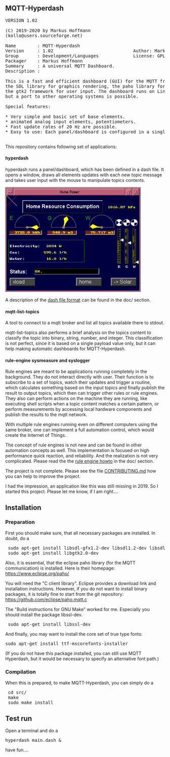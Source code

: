 ## MQTT-Hyperdash
<pre>
VERSION 1.02

(C) 2019-2020 by Markus Hoffmann
(kollo@users.sourceforge.net)

Name        : MQTT-Hyperdash
Version     : 1.02                              Author: Markus Hoffmann
Group       : Development/Languages             License: GPLv2
Packager    : Markus Hoffmann <kollo@users.sourceforge.net>
Summary     : A universal MQTT Dashboard.
Description :

This is a fast and efficient dashboard (GUI) for the MQTT framework. It uses
the SDL library for graphics rendering, the paho library for communication and
the gtk2 framework for user input. The dashboard runs on Linux, 
but a port to other operating systems is possible. 

Special features:

* Very simple and basic set of base elements. 
* animated analog input elements, potentiometers.
* Fast update rates of 20 Hz are possible.
* Easy to use: Each panel/dashboard is configured in a single .dash file.

</pre>

This repository contains following set of applications: 

#### hyperdash 

hyperdash runs a panel/dashboard, which has been defined in a dash file. It
opens a window, draws all elements updates with each new topic message and takes
user input with the mouse to manipulate topics contents. 

![Smart Home Dashboard](screenshots/Haussteuerung.png)

A description of the [dash file format](doc/MQTT-Hyperdash-file-format.md) can
be found in the doc/ section.


#### mqtt-list-topics

A tool to connect to a mqtt broker and list all topics available there to stdout. 

mqtt-list-topics also performs a brief analysis on the topics content to 
classify the topic into binary, string, number, and integer. This 
classification is not perfect, since it is based on a single payload value only, 
but it can help making automatic dashboards for MQTT-Hyperdash. 

#### rule-engine sysmeasure and syslogger

Rule engines are meant to be applications running completely in the background. 
They do not interact directly with user. Their function is to subscribe to a 
set of topics, watch their updates and trigger a routine, which calculates 
something based on the input topics and finally publish the result to output
topics, which then can trigger other rules or rule engines. They also can
perform actions on the machine they are running, like executing shell scripts
when a topic content matches a certain pattern, or perform measurements by
accessing local hardware components and publish the results to the mqtt network.

With multiple rule engines running even on different computers using the same
broker, one can implement a full automation control, which would create the
Internet of Things. 

The concept of rule engines is not new and can be found in other automation
concepts as well. This  implementation is focused on high performance quick
reaction, and reliability. And the realization is not very complicated. Please
read the the [rule engine howto](doc/MQTT-rule-engine-howto.md) in
the doc/ section.

The project is not complete. Please see the file 
[CONTRIBUTING.md](CONTRIBUTING.md) how you can help to improve the project. 

I had the impression, an application like this was still missing in 2019. 
So I started this project. Please let me know, if I am right....

## Installation

### Preparation

First you should make sure, that all necessary packages are installed. 
In doubt, do a 

<pre>
 sudo apt-get install libsdl-gfx1.2-dev libsdl1.2-dev libsdl-ttf2.0-dev
 sudo apt-get install libgtk2.0-dev 
</pre>

Also, it is essential, that the eclipse paho library 
(for the MQTT communication) is installed. 
Here is their homepage: https://www.eclipse.org/paho/

You will need the "C client library". Eclipse provides a download link
and installation instructions. However, if you do not want to install
binary packages, it is totally fine to start from the git repository:
https://github.com/eclipse/paho.mqtt.c

The "Build instructions for GNU Make" worked for me. Especially you should 
install the package libssl-dev.

<pre>
 sudo apt-get install libssl-dev
</pre>
 
And finally, you may want to install the core set of true type fonts:

<pre>
sudo apt-get install ttf-mscorefonts-installer
</pre>

(If you do not have this package installed, you can still use MQTT Hyperdash, 
but it would be necessary to specify an alternative font path.)

### Compilation

When this is prepared, to make MQTT-Hyperdash, 
you can simply do a 

<pre>
 cd src/
 make
 sudo make install
</pre>

## Test run

Open a terminal and do a 

<pre>
hyperdash main.dash &
</pre>

have fun....

